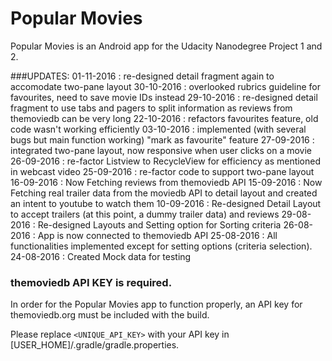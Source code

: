 Popular Movies
==============

Popular Movies is an Android app for the Udacity Nanodegree Project 1 and 2.

###UPDATES:
01-11-2016 : re-designed detail fragment again to accomodate two-pane layout
30-10-2016 : overlooked rubrics guideline for favourites, need to save movie IDs instead
29-10-2016 : re-designed detail fragment to use tabs and pagers to split information as reviews from themoviedb can be very long
22-10-2016 : refactors favourites feature, old code wasn't working efficiently
03-10-2016 : implemented (with several bugs but main function working) "mark as favourite" feature
27-09-2016 : integrated two-pane layout, now responsive when user clicks on a movie
26-09-2016 : re-factor Listview to RecycleView for efficiency as mentioned in webcast video
25-09-2016 : re-factor code to support two-pane layout
16-09-2016 : Now Fetching reviews from themoviedb API
15-09-2016 : Now Fetching real trailer data from the moviedb API to detail layout and created an intent to youtube to watch them
10-09-2016 : Re-designed Detail Layout to accept trailers (at this point, a dummy trailer data) and reviews
29-08-2016 : Re-designed Layouts and Setting option for Sorting criteria
26-08-2016 : App is now connected to themoviedb API
25-08-2016 : All functionalities implemented except for setting options (criteria selection).
24-08-2016 : Created Mock data for testing

### themoviedb API KEY is required.

In order for the Popular Movies app to function properly, an API key for themoviedb.org must be included with the build.

Please replace `<UNIQUE_API_KEY>` with your API key in [USER_HOME]/.gradle/gradle.properties.